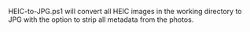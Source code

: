 HEIC-to-JPG.ps1 will convert all HEIC images in the working directory to JPG with the option to strip all metadata from the photos.
